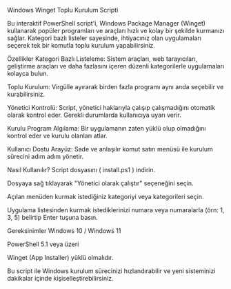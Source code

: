 Windows Winget Toplu Kurulum Scripti

Bu interaktif PowerShell script'i, Windows Package Manager (Winget) kullanarak popüler programları ve araçları hızlı ve kolay bir şekilde kurmanızı sağlar. Kategori bazlı listeler sayesinde, ihtiyacınız olan uygulamaları seçerek tek bir komutla toplu kurulum yapabilirsiniz.

Özellikler
Kategori Bazlı Listeleme: Sistem araçları, web tarayıcıları, geliştirme araçları ve daha fazlasını içeren düzenli kategorilerle uygulamaları kolayca bulun.

Toplu Kurulum: Virgülle ayırarak birden fazla programı aynı anda seçebilir ve kurabilirsiniz.

Yönetici Kontrolü: Script, yönetici haklarıyla çalışıp çalışmadığını otomatik olarak kontrol eder. Gerekli durumlarda kullanıcıya uyarı verir.

Kurulu Program Algılama: Bir uygulamanın zaten yüklü olup olmadığını kontrol eder ve kurulu olanları atlar.

Kullanıcı Dostu Arayüz: Sade ve anlaşılır komut satırı menüsü ile kurulum sürecini adım adım yönetir.

Nasıl Kullanılır?
Script dosyasını ( install.ps1 ) indirin.

Dosyaya sağ tıklayarak "Yönetici olarak çalıştır" seçeneğini seçin.

Açılan menüden kurmak istediğiniz kategoriyi veya kategorileri seçin.

Uygulama listesinden kurmak istediklerinizi numara veya numaralarla (örn: 1, 3, 5) belirtip Enter tuşuna basın.

Gereksinimler
Windows 10 / Windows 11

PowerShell 5.1 veya üzeri

Winget (App Installer) yüklü olmalıdır.

Bu script ile Windows kurulum sürecinizi hızlandırabilir ve yeni sisteminizi dakikalar içinde kişiselleştirebilirsiniz.
